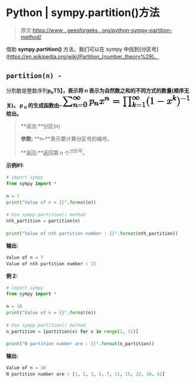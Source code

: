 # Python | sympy.partition()方法

> 原文:[https://www . geesforgeks . org/python-sympy-partition-method/](https://www.geeksforgeeks.org/python-sympy-partition-method/)

借助 **sympy.partition()** 方法，我们可以在 sympy 中找到[分区号](https://en.wikipedia.org/wiki/Partition_(number_theory%29)。

## `partition(n) -`

分割数是整数序列**p<sub>n</sub>T5】，表示将 **n** 表示为自然数之和的不同方式的数量(顺序无关)。 **p <sub>n</sub>** 的生成函数由–
![\sum_{n=0}^\infty p_n x^n = \prod_{k=1}^\infty (1 - x^k)^{-1}](img/beb7866e38b23adc4d2625e2bd0805b8.png "Rendered by QuickLaTeX.com")给出。**

> **语法:**分区(n)
> 
> **参数:**
> **n–**表示要计算分区号的编号。
> 
> **返回:**返回第 n 个<sup>分区号</sup>。

**示例#1:**

```py
# import sympy 
from sympy import * 

n = 7
print("Value of n = {}".format(n))

# Use sympy.partition() method 
nth_partition = partition(n)  

print("Value of nth partition number : {}".format(nth_partition))  
```

**输出:**

```py
Value of n = 7
Value of nth partition number : 15

```

**例 2:**

```py
# import sympy 
from sympy import * 

n = 10
print("Value of n = {}".format(n))

# Use sympy.partition() method 
n_partition = [partition(x) for x in range(1, 11)]  

print("N partition number are : {}".format(n_partition))  
```

**输出:**

```py
Value of n = 10
N partition number are : [1, 2, 3, 5, 7, 11, 15, 22, 30, 42]

```